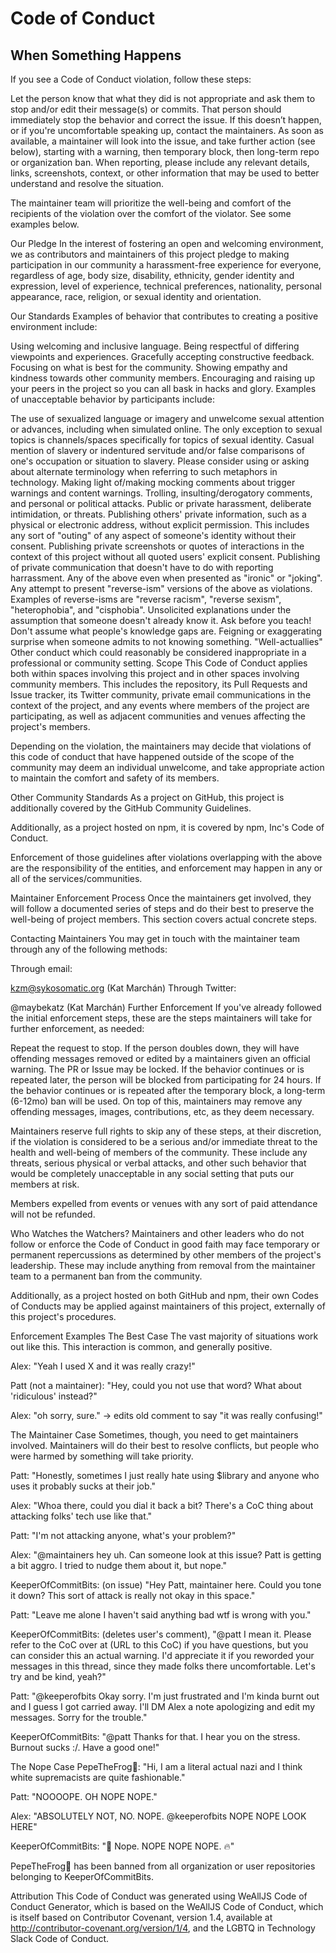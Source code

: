 # Code of Conduct
## When Something Happens
If you see a Code of Conduct violation, follow these steps:

Let the person know that what they did is not appropriate and ask them to stop and/or edit their message(s) or commits.
That person should immediately stop the behavior and correct the issue.
If this doesn’t happen, or if you're uncomfortable speaking up, contact the maintainers.
As soon as available, a maintainer will look into the issue, and take further action (see below), starting with a warning, then temporary block, then long-term repo or organization ban.
When reporting, please include any relevant details, links, screenshots, context, or other information that may be used to better understand and resolve the situation.

The maintainer team will prioritize the well-being and comfort of the recipients of the violation over the comfort of the violator. See some examples below.

Our Pledge
In the interest of fostering an open and welcoming environment, we as contributors and maintainers of this project pledge to making participation in our community a harassment-free experience for everyone, regardless of age, body size, disability, ethnicity, gender identity and expression, level of experience, technical preferences, nationality, personal appearance, race, religion, or sexual identity and orientation.

Our Standards
Examples of behavior that contributes to creating a positive environment include:

Using welcoming and inclusive language.
Being respectful of differing viewpoints and experiences.
Gracefully accepting constructive feedback.
Focusing on what is best for the community.
Showing empathy and kindness towards other community members.
Encouraging and raising up your peers in the project so you can all bask in hacks and glory.
Examples of unacceptable behavior by participants include:

The use of sexualized language or imagery and unwelcome sexual attention or advances, including when simulated online. The only exception to sexual topics is channels/spaces specifically for topics of sexual identity.
Casual mention of slavery or indentured servitude and/or false comparisons of one's occupation or situation to slavery. Please consider using or asking about alternate terminology when referring to such metaphors in technology.
Making light of/making mocking comments about trigger warnings and content warnings.
Trolling, insulting/derogatory comments, and personal or political attacks.
Public or private harassment, deliberate intimidation, or threats.
Publishing others' private information, such as a physical or electronic address, without explicit permission. This includes any sort of "outing" of any aspect of someone's identity without their consent.
Publishing private screenshots or quotes of interactions in the context of this project without all quoted users' explicit consent.
Publishing of private communication that doesn't have to do with reporting harrassment.
Any of the above even when presented as "ironic" or "joking".
Any attempt to present "reverse-ism" versions of the above as violations. Examples of reverse-isms are "reverse racism", "reverse sexism", "heterophobia", and "cisphobia".
Unsolicited explanations under the assumption that someone doesn't already know it. Ask before you teach! Don't assume what people's knowledge gaps are.
Feigning or exaggerating surprise when someone admits to not knowing something.
"Well-actuallies"
Other conduct which could reasonably be considered inappropriate in a professional or community setting.
Scope
This Code of Conduct applies both within spaces involving this project and in other spaces involving community members. This includes the repository, its Pull Requests and Issue tracker, its Twitter community, private email communications in the context of the project, and any events where members of the project are participating, as well as adjacent communities and venues affecting the project's members.

Depending on the violation, the maintainers may decide that violations of this code of conduct that have happened outside of the scope of the community may deem an individual unwelcome, and take appropriate action to maintain the comfort and safety of its members.

Other Community Standards
As a project on GitHub, this project is additionally covered by the GitHub Community Guidelines.

Additionally, as a project hosted on npm, it is covered by npm, Inc's Code of Conduct.

Enforcement of those guidelines after violations overlapping with the above are the responsibility of the entities, and enforcement may happen in any or all of the services/communities.

Maintainer Enforcement Process
Once the maintainers get involved, they will follow a documented series of steps and do their best to preserve the well-being of project members. This section covers actual concrete steps.

Contacting Maintainers
You may get in touch with the maintainer team through any of the following methods:

Through email:

kzm@sykosomatic.org (Kat Marchán)
Through Twitter:

@maybekatz (Kat Marchán)
Further Enforcement
If you've already followed the initial enforcement steps, these are the steps maintainers will take for further enforcement, as needed:

Repeat the request to stop.
If the person doubles down, they will have offending messages removed or edited by a maintainers given an official warning. The PR or Issue may be locked.
If the behavior continues or is repeated later, the person will be blocked from participating for 24 hours.
If the behavior continues or is repeated after the temporary block, a long-term (6-12mo) ban will be used.
On top of this, maintainers may remove any offending messages, images, contributions, etc, as they deem necessary.

Maintainers reserve full rights to skip any of these steps, at their discretion, if the violation is considered to be a serious and/or immediate threat to the health and well-being of members of the community. These include any threats, serious physical or verbal attacks, and other such behavior that would be completely unacceptable in any social setting that puts our members at risk.

Members expelled from events or venues with any sort of paid attendance will not be refunded.

Who Watches the Watchers?
Maintainers and other leaders who do not follow or enforce the Code of Conduct in good faith may face temporary or permanent repercussions as determined by other members of the project's leadership. These may include anything from removal from the maintainer team to a permanent ban from the community.

Additionally, as a project hosted on both GitHub and npm, their own Codes of Conducts may be applied against maintainers of this project, externally of this project's procedures.

Enforcement Examples
The Best Case
The vast majority of situations work out like this. This interaction is common, and generally positive.

Alex: "Yeah I used X and it was really crazy!"

Patt (not a maintainer): "Hey, could you not use that word? What about 'ridiculous' instead?"

Alex: "oh sorry, sure." -> edits old comment to say "it was really confusing!"

The Maintainer Case
Sometimes, though, you need to get maintainers involved. Maintainers will do their best to resolve conflicts, but people who were harmed by something will take priority.

Patt: "Honestly, sometimes I just really hate using $library and anyone who uses it probably sucks at their job."

Alex: "Whoa there, could you dial it back a bit? There's a CoC thing about attacking folks' tech use like that."

Patt: "I'm not attacking anyone, what's your problem?"

Alex: "@maintainers hey uh. Can someone look at this issue? Patt is getting a bit aggro. I tried to nudge them about it, but nope."

KeeperOfCommitBits: (on issue) "Hey Patt, maintainer here. Could you tone it down? This sort of attack is really not okay in this space."

Patt: "Leave me alone I haven't said anything bad wtf is wrong with you."

KeeperOfCommitBits: (deletes user's comment), "@patt I mean it. Please refer to the CoC over at (URL to this CoC) if you have questions, but you can consider this an actual warning. I'd appreciate it if you reworded your messages in this thread, since they made folks there uncomfortable. Let's try and be kind, yeah?"

Patt: "@keeperofbits Okay sorry. I'm just frustrated and I'm kinda burnt out and I guess I got carried away. I'll DM Alex a note apologizing and edit my messages. Sorry for the trouble."

KeeperOfCommitBits: "@patt Thanks for that. I hear you on the stress. Burnout sucks :/. Have a good one!"

The Nope Case
PepeTheFrog🐸: "Hi, I am a literal actual nazi and I think white supremacists are quite fashionable."

Patt: "NOOOOPE. OH NOPE NOPE."

Alex: "ABSOLUTELY NOT, NO. NOPE. @keeperofbits NOPE NOPE LOOK HERE"

KeeperOfCommitBits: "👀 Nope. NOPE NOPE NOPE. 🔥"

PepeTheFrog🐸 has been banned from all organization or user repositories belonging to KeeperOfCommitBits.

Attribution
This Code of Conduct was generated using WeAllJS Code of Conduct Generator, which is based on the WeAllJS Code of Conduct, which is itself based on Contributor Covenant, version 1.4, available at http://contributor-covenant.org/version/1/4, and the LGBTQ in Technology Slack Code of Conduct.
